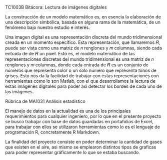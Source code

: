 TC1003B Bitácora: Lectura de imágenes digitales

La construcción de un modelo matemático es, en esencia la elaboración de una descripción simbólica, basada en alguna rama de la matemática, de un fenómeno bajo nuestro estudio e interés.
 
Una imagen digital es una representación discreta del mundo tridimensional creada en un momento específico. Esta representación, que llamaremos 𝑅, puede ser vista como una matriz de 𝑛 renglones y 𝑚 columnas, siendo cada entrada de de 𝑅 un píxel. Esto es, el modelo matemático de las representaciones discretas del mundo tridimensional es una matriz de 𝑛 renglones y 𝑚 columnas, donde cada entrada de 𝑅 es un conjunto de números que representa color o un solo número que representa tonos de grises. Esto nos da la facilidad de trabajar con estas representaciones con herramientas como lo son Matlab, con el que desarrollamos la lectura de estas imágenes digitales para poder asi detectar los bordes de cada uno de las imágenes. 

Rúbrica de MA1031 Análisis estadístico

El manejo de datos en la actualidad es una de los principales requerimientos para cualquier ingeniero, por lo que en el presente proyecto se busco trabajar con base de datos guardadas en portafolios de Excel, para trabajar con ellos se utilizaron herramientas como lo es el lenguaje de programación R, concretamente R Markdown.
 
La finalidad del proyecto consiste en poder determinar la cantidad de gases que existen en el aire, asi mismo se emplearon distintos tipos de graficas para poder representar gráficamente lo que se estaba buscando.
